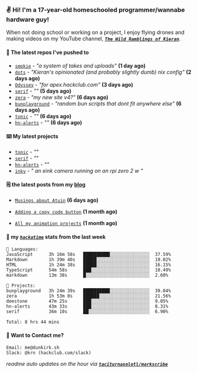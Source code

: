 ### ✌️ Hi! I'm a 17-year-old homeschooled programmer/wannabe hardware guy!

When not doing school or working on a project, I enjoy flying drones and making videos on my YouTube channel, [**_`The Wild Ramblings of Kieran`_**](https://youtube.com/@kieran.rambles).

#### 👷 The latest repos I've pushed to

- [`smokie`](https://github.com/taciturnaxolotl/smokie) - _"a system of takes and uploads"_ **(1 day ago)**
- [`dots`](https://github.com/taciturnaxolotl/dots) - _"Kieran's opinionated (and probably slightly dumb) nix config"_ **(2 days ago)**
- [`Odyssey`](https://github.com/MeghanaM4/Odyssey) - _"for apex.hackclub.com"_ **(3 days ago)**
- [`serif`](https://github.com/taciturnaxolotl/serif) - _""_ **(5 days ago)**
- [`zera`](https://github.com/taciturnaxolotl/zera) - _"my new site v4?"_ **(6 days ago)**
- [`bunplayground`](https://github.com/taciturnaxolotl/bunplayground) - _"random bun scripts that dont fit anywhere else"_ **(6 days ago)**
- [`tonic`](https://github.com/taciturnaxolotl/tonic) - _""_ **(6 days ago)**
- [`hn-alerts`](https://github.com/taciturnaxolotl/hn-alerts) - _""_ **(6 days ago)**

#### ⌨️ My latest projects

- [`tonic`](https://github.com/taciturnaxolotl/tonic) - _""_
- [`serif`](https://github.com/taciturnaxolotl/serif) - _""_
- [`hn-alerts`](https://github.com/taciturnaxolotl/hn-alerts) - _""_
- [`inky`](https://github.com/taciturnaxolotl/inky) - _" an eink camera running on an rpi zero 2 w "_

#### 🗒️ the latest posts from my [blog](https://dunkirk.sh)

- [`Musings about Atuin`](https://dunkirk.sh/blog/atuin/) **(6 days ago)**

- [`Adding a copy code button`](https://dunkirk.sh/blog/adding-a-copy-button/) **(1 month ago)**

- [`All my animation projects`](https://dunkirk.sh/blog/my-animations/) **(1 month ago)**



#### 📡 my [_`hackatime`_](https://waka.hackclub.com) stats from the last week

```text
💾 Languages:
JavaScript      3h 16m 58s   ██████████░░░░░░░░░░░░░░░  37.59%
Markdown        1h 39m 40s   █████░░░░░░░░░░░░░░░░░░░░  19.02%
HTML            1h 24m 38s   █████░░░░░░░░░░░░░░░░░░░░  16.15%
TypeScript      54m 58s      ███░░░░░░░░░░░░░░░░░░░░░░  10.49%
markdown        13m 38s      █░░░░░░░░░░░░░░░░░░░░░░░░  2.60%

💼 Projects:
bunplayground   3h 24m 39s   ██████████░░░░░░░░░░░░░░░  39.04%
zera            1h 53m 0s    ██████░░░░░░░░░░░░░░░░░░░  21.56%
deestone        47m 25s      ███░░░░░░░░░░░░░░░░░░░░░░  9.05%
hn-alerts       43m 33s      ███░░░░░░░░░░░░░░░░░░░░░░  8.31%
serif           36m 10s      ██░░░░░░░░░░░░░░░░░░░░░░░  6.90%

Total: 8 hrs 44 mins
```

#### 📮 Want to Contact me?

```text
Email: me@dunkirk.sh
Slack: @krn (hackclub.com/slack)
```

_readme auto updates on the hour via [**`taciturnaxolotl/markscribe`**](https://github.com/taciturnaxolotl/markscribe)_
